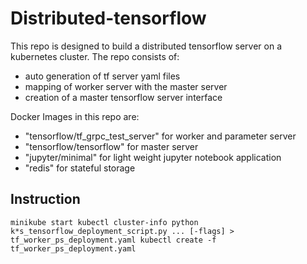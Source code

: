 # Distributed-tensorflow
This repo is designed to build a distributed tensorflow server on a kubernetes cluster. The repo consists of:
- auto generation of tf server yaml files
- mapping of worker server with the master server
- creation of a master tensorflow server interface

Docker Images in this repo are:
- "tensorflow/tf_grpc_test_server" for worker and parameter server
- "tensorflow/tensorflow" for master server
- "jupyter/minimal" for light weight jupyter notebook application
- "redis" for stateful storage

## Instruction

`
minikube start
kubectl cluster-info
python k*s_tensorflow_deployment_script.py ... [-flags] > tf_worker_ps_deployment.yaml
kubectl create -f tf_worker_ps_deployment.yaml 
`